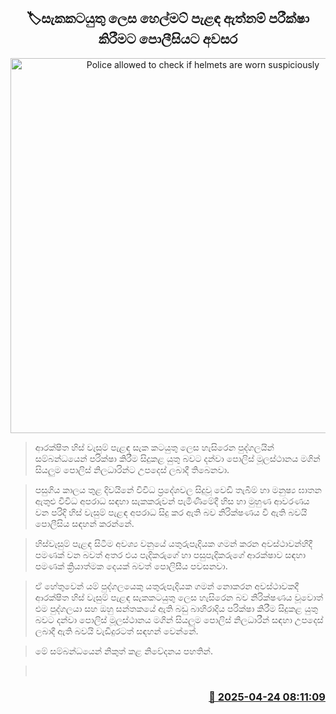 <p align='center'><b><h2 align='center' title='Police allowed to check if helmets are worn suspiciously'>🏷සැකකටයුතු ලෙස හෙල්මට් පැළඳ ඇත්නම් පරීක්ෂා කිරීමට පොලීසියට අවසර</h2></b></p>
<p align='center'><img src='https://helakuru.sgp1.cdn.digitaloceanspaces.com/esana/images/lib/fullface-archived.jpg' width='600' alt='Police allowed to check if helmets are worn suspiciously'></p>

> ආරක්ෂිත හිස් වැසුම් පැළ​ඳ සැක කටයුතු ලෙස හැසිරෙන පුද්ගලයින් සම්බන්ධයෙන් පරික්ෂා කිරීම සිදුකළ යුතු බවට දන්වා පොලිස් මූලස්ථානය මගින් සියලුම පොලිස් නිලධාරින්ට උපදෙස් ලබාදී තිබෙනවා.

> පසුගිය කාලය තු​ළ දිවයිනේ විවිධ ප්‍රදේශවල සිදුවූ වෙඩි තැබීම් හා මනුෂ්‍ය ඝාතන ඇතුළු විවිධ අපරාධ සඳහා සැකකරුවන් පැමිණීමේදී හිස හා මුහුණ ආවරණය වන පරිදි හිස් වැසුම් පැළඳ අපරාධ සිදු කර ඇති බව නිරික්ෂණය වී ඇති බවයි පොලීසිය සඳහන් කරන්නේ.

> හිස්වැසුම් පැළඳ සිටීම අවශ්‍ය වනුයේ යතුරුපැදියක ගමන් කරන අවස්ථාවන්හිදී පමණක් වන බවත් අතර එය පැදිකරුගේ හා පසුපැදිකරුගේ ආරක්ෂාව සඳහා පමණක් ක්‍රියාත්මක දෙයක් බවත් පොලිසී​ය පවසනවා.

> ඒ හේතුවෙන් යම් පුද්ගලයෙකු යතුරුපැදියක ගමන් නොකරන අවස්ථාවකදී ආරක්ෂිත හිස් වැසුම් පැළඳ සැකකටයුතු ලෙස හැසිරෙන බව නිරික්ෂණය වූවොත් එම පුද්ගලයා සහ ඔහු සන්තකයේ ඇති බඩු බාහිරාදිය පරික්ෂා කිරීම සිදුකළ යුතු බවට දන්වා පොලිස් මූලස්ථානය මගින් සියලුම පොලිස් නිලධාරීන් සඳහා උපදෙස් ලබාදී ඇති බවයි වැඩිදුරටත් සඳහන් වෙන්නේ.

> මේ සම්බන්ධයෙන් නිකුත් කළ නිවේදනය පහතින්.

>  



<h3 align='right'><a href='https://www.helakuru.lk/esana/p/109487/'>📅 2025-04-24 08:11:09</a></h3>
